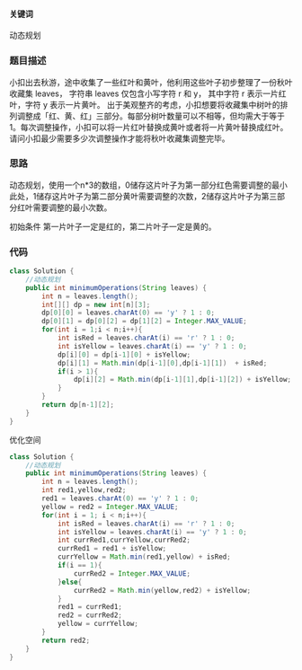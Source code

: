 #### 关键词
动态规划
### 题目描述
小扣出去秋游，途中收集了一些红叶和黄叶，他利用这些叶子初步整理了一份秋叶收藏集 leaves， 字符串 leaves 仅包含小写字符 r 和 y， 其中字符 r 表示一片红叶，字符 y 表示一片黄叶。
出于美观整齐的考虑，小扣想要将收藏集中树叶的排列调整成「红、黄、红」三部分。每部分树叶数量可以不相等，但均需大于等于 1。每次调整操作，小扣可以将一片红叶替换成黄叶或者将一片黄叶替换成红叶。请问小扣最少需要多少次调整操作才能将秋叶收藏集调整完毕。

### 思路
动态规划，使用一个n*3的数组，0储存这片叶子为第一部分红色需要调整的最小此处，1储存这片叶子为第二部分黄叶需要调整的次数，2储存这片叶子为第三部分红叶需要调整的最小次数。

初始条件 第一片叶子一定是红的，第二片叶子一定是黄的。
### 代码
```java
class Solution {
    //动态规划
    public int minimumOperations(String leaves) {
        int n = leaves.length();
        int[][] dp = new int[n][3];
        dp[0][0] = leaves.charAt(0) == 'y' ? 1 : 0;
        dp[0][1] = dp[0][2] = dp[1][2] = Integer.MAX_VALUE;
        for(int i = 1;i < n;i++){
            int isRed = leaves.charAt(i) == 'r' ? 1 : 0;
            int isYellow = leaves.charAt(i) == 'y' ? 1 : 0;
            dp[i][0] = dp[i-1][0] + isYellow;
            dp[i][1] = Math.min(dp[i-1][0],dp[i-1][1])  + isRed;
            if(i > 1){
                dp[i][2] = Math.min(dp[i-1][1],dp[i-1][2]) + isYellow;
            }
        }
        return dp[n-1][2];
    }
}
```
优化空间
```java
class Solution {
    //动态规划
    public int minimumOperations(String leaves) {
        int n = leaves.length();
        int red1,yellow,red2;
        red1 = leaves.charAt(0) == 'y' ? 1 : 0;
        yellow = red2 = Integer.MAX_VALUE;
        for(int i = 1; i < n;i++){
            int isRed = leaves.charAt(i) == 'r' ? 1 : 0;
            int isYellow = leaves.charAt(i) == 'y' ? 1 : 0;
            int currRed1,currYellow,currRed2;
            currRed1 = red1 + isYellow;
            currYellow = Math.min(red1,yellow) + isRed;
            if(i == 1){
                currRed2 = Integer.MAX_VALUE;
            }else{
                currRed2 = Math.min(yellow,red2) + isYellow;
            }
            red1 = currRed1;
            red2 = currRed2;
            yellow = currYellow;
        }
        return red2;
    }
}
```